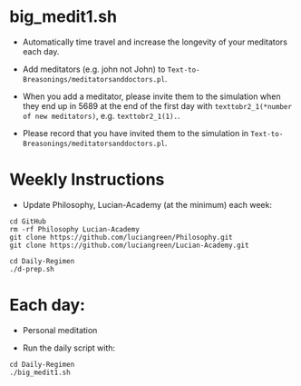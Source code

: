 # big_medit1.sh

* Automatically time travel and increase the longevity of your meditators each day.

* Add meditators (e.g. john not John) to `Text-to-Breasonings/meditatorsanddoctors.pl`.

* When you add a meditator, please invite them to the simulation when they end up in 5689 at the end of the first day with `texttobr2_1(*number of new meditators)`, e.g. `texttobr2_1(1).`.

* Please record that you have invited them to the simulation in `Text-to-Breasonings/meditatorsanddoctors.pl`.

# Weekly Instructions

* Update Philosophy, Lucian-Academy (at the minimum) each week:

```
cd GitHub
rm -rf Philosophy Lucian-Academy
git clone https://github.com/luciangreen/Philosophy.git
git clone https://github.com/luciangreen/Lucian-Academy.git

cd Daily-Regimen
./d-prep.sh
```

# Each day:

* Personal meditation

* Run the daily script with:

```
cd Daily-Regimen
./big_medit1.sh
```
